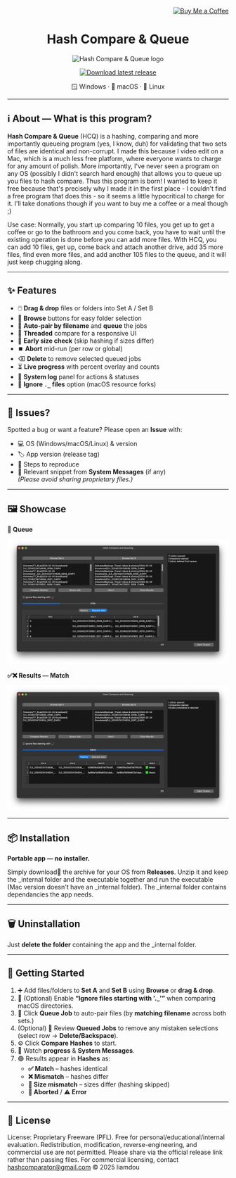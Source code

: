<p align="right">
  <a href="https://buymeacoffee.com/hashcomparator" target="_blank" rel="noopener noreferrer">
    <img src="https://cdn.buymeacoffee.com/buttons/v2/default-yellow.png" alt="Buy Me a Coffee" height="36">
  </a>
</p>

<h1 align="center">Hash Compare & Queue</h1>

<p align="center">
  <img src="docs/logo.png" alt="Hash Compare & Queue logo" width="240"/>
</p>

<p align="center">
  <a href="https://github.com/liamdou/Hash-Compare-Queue/releases/latest">
    <img src="https://img.shields.io/badge/⬇%EF%B8%8F%20Download-Latest%20Release-2ea44f?logo=github" alt="Download latest release">
  </a>
</p>

<p align="center">
  🪟 Windows · 🍎 macOS · 🐧 Linux
</p>

---

## ℹ️ About — What is this program?

**Hash Compare & Queue** (HCQ) is a hashing, comparing and more importantly queueing program (yes, I know, duh) for validating that two sets of files are identical and non-corrupt. I made this because I video edit on a Mac, which is a much less free platform, where everyone wants to charge for any amount of polish. More importantly, I've never seen a program on any OS (possibly I didn't search hard enough) that allows you to queue up you files to hash compare. Thus this program is born! I wanted to keep it free because that's precisely why I made it in the first place - I couldn't find a free program that does this - so it seems a little hypocritical to charge for it. I'll take donations though if you want to buy me a coffee or a meal though ;)

Use case: Normally, you start up comparing 10 files, you get up to get a coffee or go to the bathroom and you come back, you have to wait until the existing operation is done before you can add more files. With HCQ, you can add 10 files, get up, come back and attach another drive, add 35 more files, find even more files, and add another 105 files to the queue, and it will just keep chugging along.

---

## ✨ Features

- 🖱️ **Drag & drop** files or folders into Set A / Set B  
- 📂 **Browse** buttons for easy folder selection  
- 🔗 **Auto-pair by filename** and **queue** the jobs  
- 🚦 **Threaded** compare for a responsive UI  
- 📏 **Early size check** (skip hashing if sizes differ)  
- ⏹️ **Abort** mid-run (per row or global)  
- ⌫ **Delete** to remove selected queued jobs  
- ⏳ **Live progress** with percent overlay and counts  
- 🧾 **System log** panel for actions & statuses  
- 🙈 **Ignore `._` files** option (macOS resource forks)

---

## 🐞 Issues?

Spotted a bug or want a feature? Please open an **Issue** with:  
- 💻 OS (Windows/macOS/Linux) & version  
- 🏷️ App version (release tag)  
- 🔁 Steps to reproduce  
- 🧩 Relevant snippet from **System Messages** (if any)  
*(Please avoid sharing proprietary files.)*

---

## 🖼️ Showcase

**🧺 Queue**
  
![Queue screenshot](docs/screenshots/queue.png)

**✅❌ Results — Match**
  
![Match screenshot](docs/screenshots/match.png)

---

## 📦 Installation

**Portable app — no installer.**

Simply download🧳 the archive for your OS from **Releases**. Unzip it and keep the _internal folder and the executable together and run the executable (Mac version doesn't have an _internal folder). The _internal folder contains dependancies the app needs.

---

## 🗑️ Uninstallation

Just **delete the folder** containing the app and the _internal folder.

---

## 🚀 Getting Started

1. ➕ Add files/folders to **Set A** and **Set B** using **Browse** or **drag & drop**.  
2. 🙈 (Optional) Enable **“Ignore files starting with '._'”** when comparing macOS directories.  
3. 🧮 Click **Queue Job** to auto-pair files (by **matching filename** across both sets.)  
4. (Optional) 🧺 Review **Queued Jobs** to remove any mistaken selections (select row → **Delete/Backspace**).  
5. ⚙️ Click **Compare Hashes** to start.  
6. 👀 Watch **progress** & **System Messages**.  
7. 🟢 Results appear in **Hashes** as:  
   - **✅ Match** – hashes identical  
   - **❌ Mismatch** – hashes differ  
   - **📏 Size mismatch** – sizes differ (hashing skipped)  
   - **🛑 Aborted** / **⚠️ Error**  

---

## 📜 License

License: Proprietary Freeware (PFL). Free for personal/educational/internal evaluation.
Redistribution, modification, reverse-engineering, and commercial use are not permitted.
Please share via the official release link rather than passing files.
For commercial licensing, contact hashcomparator@gmail.com
© 2025 liamdou
